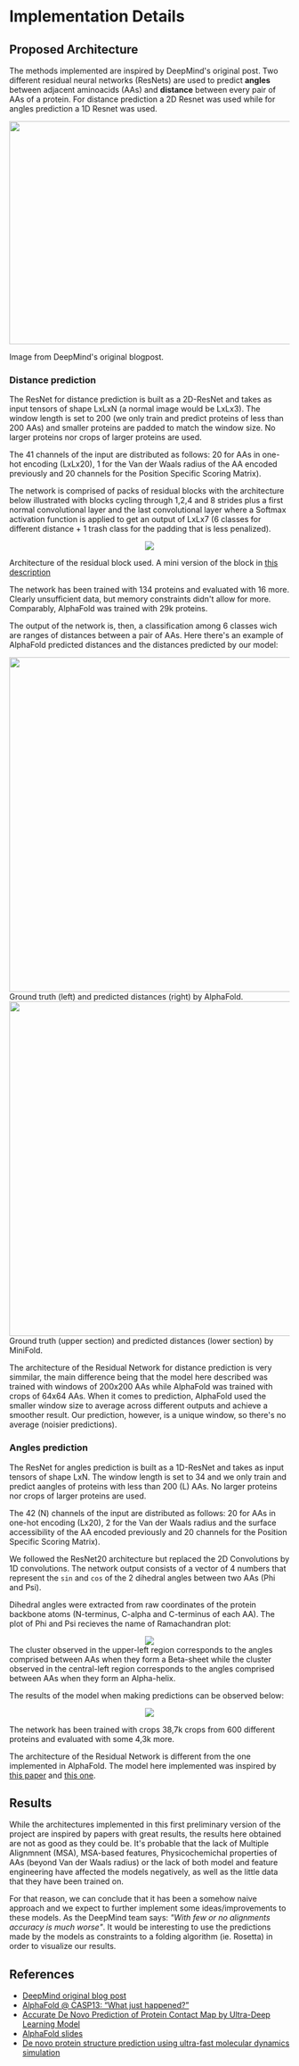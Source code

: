 # Implementation Details

## Proposed Architecture 

The methods implemented are inspired by DeepMind's original post. Two different residual neural networks (ResNets) are used to predict **angles** between adjacent aminoacids (AAs) and **distance** between every pair of AAs of a protein. For distance prediction a 2D Resnet was used while for angles prediction a 1D Resnet was used.

<div style="text-align:center">
	<img src="https://storage.googleapis.com/deepmind-live-cms/images/Origami-CASP-181127-r01_fig4-method.width-980.png" width="600" height="400">
</div>

Image from DeepMind's original blogpost.

### Distance prediction

The ResNet for distance prediction is built as a 2D-ResNet and takes as input tensors of shape LxLxN (a normal image would be LxLx3). The window length is set to 200 (we only train and predict proteins of less than 200 AAs) and smaller proteins are padded to match the window size. No larger proteins nor crops of larger proteins are used.

The 41 channels of the input are distributed as follows: 20 for AAs in one-hot encoding (LxLx20), 1 for the Van der Waals radius of the AA encoded previously and 20 channels for the Position Specific Scoring Matrix).

The network is comprised of packs of residual blocks with the architecture below illustrated with blocks cycling through 1,2,4 and 8 strides plus a first normal convolutional layer and the last convolutional layer where a Softmax activation function is applied to get an output of LxLx7 (6 classes for different distance + 1 trash class for the padding that is less penalized).

<div style="text-align:center">
	<img src="imgs/elu_resnet_2d.png">
</div>

Architecture of the residual block used. A mini version of the block in [this description](http://predictioncenter.org/casp13/doc/presentations/Pred_CASP13-DeepLearning-AlphaFold-Senior.pdf)

The network has been trained with 134 proteins and evaluated with 16 more. Clearly unsufficient data, but memory constraints didn't allow for more. Comparably, AlphaFold was trained with 29k proteins.

The output of the network is, then, a classification among 6 classes wich are ranges of distances between a pair of AAs. Here there's an example of AlphaFold predicted distances and the distances predicted by our model:

<div style="text-align:center">
	<img src="imgs/alphafold_preds.png", width="600">
</div>
Ground truth (left) and predicted distances (right) by AlphaFold.

<div style="text-align:center">
	<img src="imgs/our_preds.png", width="600">
</div>
Ground truth (upper section) and predicted distances (lower section) by MiniFold.

The architecture of the Residual Network for distance prediction is very simmilar, the main difference being that the model here described was trained with windows of 200x200 AAs while AlphaFold was trained with crops of 64x64 AAs. When it comes to prediction, AlphaFold used the smaller window size to average across different outputs and achieve a smoother result. Our prediction, however, is a unique window, so there's no average (noisier predictions).


### Angles prediction

The ResNet for angles prediction is built as a 1D-ResNet and takes as input tensors of shape LxN. The window length is set to 34 and we only train and predict aangles of proteins with less than 200 (L) AAs. No larger proteins nor crops of larger proteins are used.

The 42 (N) channels of the input are distributed as follows: 20 for AAs in one-hot encoding (Lx20), 2 for the Van der Waals radius and the surface accessibility of the AA encoded previously and 20 channels for the Position Specific Scoring Matrix).

We followed the ResNet20 architecture but replaced the 2D Convolutions by 1D convolutions. The network output consists of a vector of 4 numbers that represent the `sin` and `cos` of the 2 dihedral angles between two AAs (Phi and Psi).

Dihedral angles were extracted from raw coordinates of the protein backbone atoms (N-terminus, C-alpha and C-terminus of each AA). The plot of Phi and Psi recieves the name of Ramachandran plot: 

<div style="text-align:center">
	<img src="imgs/ramachandran_plot.png">
</div>
The cluster observed in the upper-left region corresponds to the angles comprised between AAs when they form a Beta-sheet while the cluster observed in the central-left region corresponds to the angles comprised between AAs when they form an Alpha-helix.

The results of the model when making predictions can be observed below:
<div style="text-align:center">
	<img src="imgs/angle_preds.png">
</div>

The network has been trained with crops 38,7k crops from 600 different proteins and evaluated with some 4,3k more.

The architecture of the Residual Network is different from the one implemented in AlphaFold. The model here implemented was inspired by [this paper](https://journals.plos.org/ploscompbiol/article?id=10.1371/journal.pcbi.1005324) and [this one](https://journals.plos.org/plosone/article?id=10.1371/journal.pone.0205819).

## Results
While the architectures implemented in this first preliminary version of the project are inspired by papers with great results, the results here obtained are not as good as they could be. It's probable that the lack of Multiple Alignmnent (MSA), MSA-based features, Physicochemichal properties of AAs (beyond Van der Waals radius) or the lack of both model and feature engineering have affected the models negatively, as well as the little data that they have been trained on. 

For that reason, we can conclude that it has been a somehow naive approach and we expect to further implement some ideas/improvements to these models. As the DeepMind team says: *"With few or no alignments accuracy is much worse"*. It would be interesting to use the predictions made by the models as constraints to a folding algorithm (ie. Rosetta) in order to visualize our results.

## References
* [DeepMind original blog post](https://deepmind.com/blog/alphafold/)
* [AlphaFold @ CASP13: “What just happened?”](https://moalquraishi.wordpress.com/2018/12/09/alphafold-casp13-what-just-happened/#s2.2)
* [Accurate De Novo Prediction of Protein Contact Map by Ultra-Deep Learning Model](https://journals.plos.org/ploscompbiol/article?id=10.1371/journal.pcbi.1005324)
* [AlphaFold slides](http://predictioncenter.org/casp13/doc/presentations/Pred_CASP13-DeepLearning-AlphaFold-Senior.pdf)
* [De novo protein structure prediction using ultra-fast molecular dynamics simulation](https://journals.plos.org/plosone/article?id=10.1371/journal.pone.0205819)
